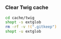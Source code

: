 #
##
### Clear Twig cache
```sh
cd cache/twig
shopt -s extglob
rm -rf -v !(".gitkeep")
shopt -u extglob
```